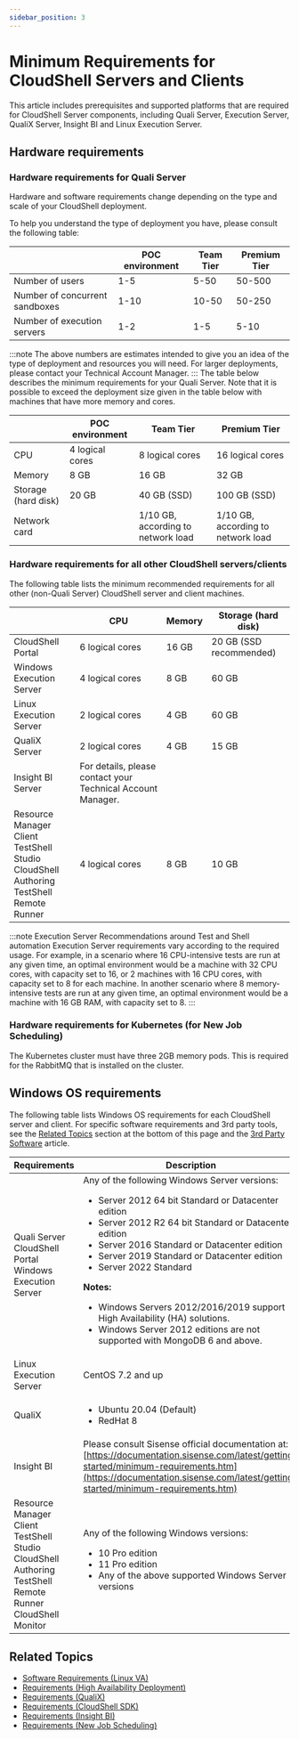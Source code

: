 ```yaml
---
sidebar_position: 3
---
```


# Minimum Requirements for CloudShell Servers and Clients

This article includes prerequisites and supported platforms that are required for CloudShell Server components, including Quali Server, Execution Server, QualiX Server, Insight BI and Linux Execution Server.

## Hardware requirements

### Hardware requirements for Quali Server
Hardware and software requirements change depending on the type and scale of your CloudShell deployment.

To help you understand the type of deployment you have, please consult the following table:

|   | POC environment | Team Tier | Premium Tier |
| --- | --- | --- | --- |
| Number of users | 1-5 | 5-50 | 50-500 |
| Number of concurrent sandboxes | 1-10 | 10-50 | 50-250 |
| Number of execution servers | 1-2 | 1-5 | 5-10 |
:::note
The above numbers are estimates intended to give you an idea of the type of deployment and resources you will need. For larger deployments, please contact your Technical Account Manager.
:::
The table below describes the minimum requirements for your Quali Server. Note that it is possible to exceed the deployment size given in the table below with machines that have more memory and cores.

|   | POC environment | Team Tier | Premium Tier |
| --- | --- | --- | --- |
| CPU | 4 logical cores | 8 logical cores | 16 logical cores |
| Memory | 8 GB | 16 GB | 32 GB |
| Storage (hard disk) | 20 GB | 40 GB (SSD) | 100 GB (SSD) |
| Network card |   | 1/10 GB, according to network load | 1/10 GB, according to network load |

### Hardware requirements for all other CloudShell servers/clients

The following table lists the minimum recommended requirements for all other (non-Quali Server) CloudShell server and client machines.

|   | CPU | Memory | Storage (hard disk) |
| --- | --- | --- | --- |
| CloudShell Portal | 6 logical cores | 16 GB | 20 GB (SSD recommended) |
| Windows Execution Server | 4 logical cores | 8 GB | 60 GB |
| Linux Execution Server | 2 logical cores | 4 GB | 60 GB |
| QualiX Server | 2 logical cores | 4 GB | 15 GB |
| Insight BI Server | For details, please contact your Technical Account Manager. |
| Resource Manager Client<br />TestShell Studio<br />CloudShell Authoring<br />TestShell Remote Runner | 4 logical cores | 8 GB | 10 GB |

:::note Execution Server Recommendations around Test and Shell automation
Execution Server requirements vary according to the required usage. For example, in a scenario where 16 CPU-intensive tests are run at any given time, an optimal environment would be a machine with 32 CPU cores, with capacity set to 16, or 2 machines with 16 CPU cores, with capacity set to 8 for each machine. In another scenario where 8 memory-intensive tests are run at any given time, an optimal environment would be a machine with 16 GB RAM, with capacity set to 8.
:::
### Hardware requirements for Kubernetes (for New Job Scheduling)

The Kubernetes cluster must have three 2GB memory pods. This is required for the RabbitMQ that is installed on the cluster.

## Windows OS requirements

The following table lists Windows OS requirements for each CloudShell server and client. For specific software requirements and 3rd party tools, see the [Related Topics](https://help.quali.com/Online%20Help/0.0/Portal/Content/IG/Overview/srvrs.htm?TocPath=Start%20adhoc%20suite%20execution|CloudShell%20System%20Requirements|_____3#Related) section at the bottom of this page and the [3rd Party Software](https://help.quali.com/Online%20Help/0.0/Portal/Content/IG/Overview/3rd-prty-sw.htm) article.

| Requirements | Description |
| --- | --- |
| Quali Server<br />CloudShell Portal<br />Windows Execution Server | Any of the following Windows Server versions: <ul><li>Server 2012 64 bit Standard or Datacenter edition</li><li>Server 2012 R2 64 bit Standard or Datacenter edition</li><li>Server 2016 Standard or Datacenter edition</li><li>Server 2019 Standard or Datacenter edition</li><li>Server 2022 Standard</li></ul>**Notes:**<br /><ul><li>Windows Servers 2012/2016/2019 support High Availability (HA) solutions.</li><li>Windows Server 2012 editions are not supported with MongoDB 6 and above.</li></ul> |
| Linux Execution Server | CentOS 7.2 and up |
| QualiX | <ul><li>Ubuntu 20.04 (Default)</li><li>RedHat 8</li></ul> |
| Insight BI | Please consult Sisense official documentation at: [https://documentation.sisense.com/latest/getting-started/minimum-requirements.htm](https://documentation.sisense.com/latest/getting-started/minimum-requirements.htm) |
| Resource Manager Client<br />TestShell Studio<br />CloudShell Authoring<br />TestShell Remote Runner<br />CloudShell Monitor | Any of the following Windows versions: <ul><li>10 Pro edition</li><li>11 Pro edition</li><li>Any of the above supported Windows Server versions</li></ul> |
## Related Topics

- [Software Requirements (Linux VA)](https://help.quali.com/Online%20Help/0.0/Portal/Content/Linux/Require.htm)
- [Requirements (High Availability Deployment)](https://help.quali.com/Online%20Help/0.0/Portal/Content/HA-Install/Reqs.htm)
- [Requirements (QualiX)](https://help.quali.com/Online%20Help/0.0/Portal/Content/QualiX/Require.htm)
- [Requirements (CloudShell SDK)](https://help.quali.com/Online%20Help/0.0/Portal/Content/CloudShell-SDK/Prrqsts.htm)
- [Requirements (Insight BI)](https://help.quali.com/Online%20Help/0.0/Portal/Content/CSP/BI/rqrmnts.htm)
- [Requirements (New Job Scheduling)](https://help.quali.com/Online%20Help/0.0/Portal/Content/IG/JSS/jss-prerequisites.htm)
